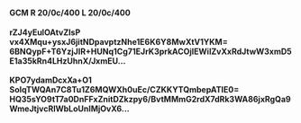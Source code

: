 #### GCM R 20/0c/400 L 20/0c/400
**rZJ4yEulOAtvZlsP**<br/>**vx4XMqu+ysxJ6jitNDpavptzNhe1E6K6Y8MwXtV1YKM=**<br/>**6BNQypF+T6YzjJIR+HUNq1Cg71EJrK3prkACOjIEWiIZvXxRdJtwW3xmD5E1a35kRn4LHzUhnX/JxmEU...**<br/><br/>
**KPO7ydamDcxXa+O1**<br/>**SoIqTWQAn7C8Tu1Z6MQWXh0uEc/CZKKYTQmbepATIE0=**<br/>**HQ35sYO9tT7a0DnFFxZnitDZkzpy6/BvtMMmG2rdX7dRk3WA86jxRgQa9WmeJtjvcRlWbLoUnIMjOvX6...**